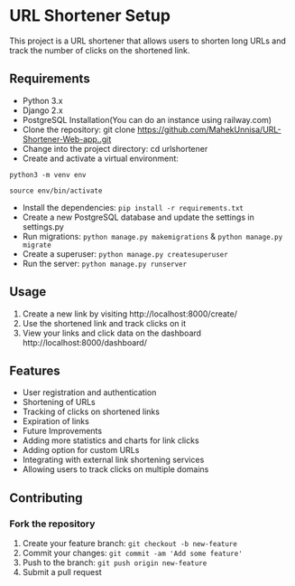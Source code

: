 # URL Shortener Setup
This project is a URL shortener that allows users to shorten long URLs and track the number of clicks on the shortened link.

## Requirements
- Python 3.x
- Django 2.x
- PostgreSQL Installation(You can do an instance using railway.com)
- Clone the repository: git clone https://github.com/MahekUnnisa/URL-Shortener-Web-app..git
- Change into the project directory: cd urlshortener
- Create and activate a virtual environment:

```python3 -m venv env```

```source env/bin/activate```
- Install the dependencies: `pip install -r requirements.txt`
- Create a new PostgreSQL database and update the settings in settings.py
- Run migrations: `python manage.py makemigrations` & `python manage.py migrate`
- Create a superuser: `python manage.py createsuperuser`
- Run the server: `python manage.py runserver`
## Usage
1. Create a new link by visiting http://localhost:8000/create/
2. Use the shortened link and track clicks on it
3. View your links and click data on the dashboard http://localhost:8000/dashboard/
## Features
- User registration and authentication
- Shortening of URLs
- Tracking of clicks on shortened links
- Expiration of links
- Future Improvements
- Adding more statistics and charts for link clicks
- Adding option for custom URLs
- Integrating with external link shortening services
- Allowing users to track clicks on multiple domains
## Contributing
### Fork the repository
1. Create your feature branch: `git checkout -b new-feature`
2. Commit your changes: `git commit -am 'Add some feature'`
3. Push to the branch: `git push origin new-feature`
4. Submit a pull request